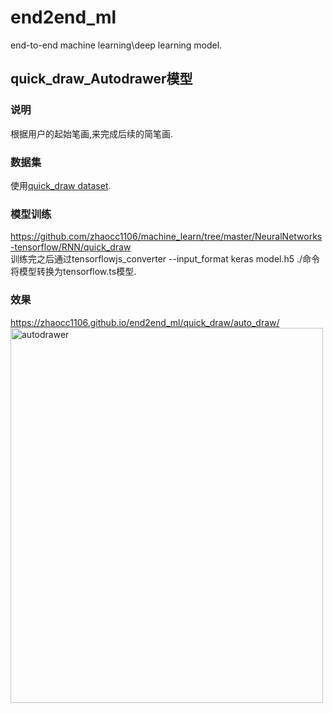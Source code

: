# end2end_ml
end-to-end machine learning\deep learning model.

## quick_draw_Autodrawer模型
### 说明
根据用户的起始笔画,来完成后续的简笔画.
### 数据集
使用[quick_draw dataset](https://github.com/googlecreativelab/quickdraw-dataset).<br>
### 模型训练
https://github.com/zhaocc1106/machine_learn/tree/master/NeuralNetworks-tensorflow/RNN/quick_draw<br>
训练完之后通过tensorflowjs_converter --input_format keras model.h5 ./命令将模型转换为tensorflow.ts模型.
### 效果
https://zhaocc1106.github.io/end2end_ml/quick_draw/auto_draw/<br>
<img src="https://github.com/zhaocc1106/end2end_ml/blob/master/quick_draw/auto_draw/out/autodrawer.gif"  height="600" width="500" alt="autodrawer">

